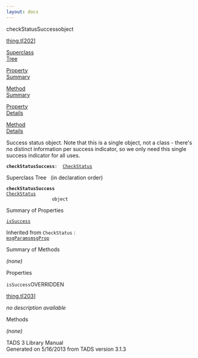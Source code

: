 ```yaml
---
layout: docs
---
```

<span class="title">checkStatusSuccess</span><span class="type">object</span>

[thing.t](../file/thing.t.html)\[[202](../source/thing.t.html#202)\]

[Superclass  
Tree](#_SuperClassTree_)

[Property  
Summary](#_PropSummary_)

[Method  
Summary](#_MethodSummary_)

[Property  
Details](#_Properties_)

[Method  
Details](#_Methods_)



Success status object. Note that this is a single object, not a class -
there's no distinct information per success indicator, so we only need
this single success indicator for all uses.

**`checkStatusSuccess`**` :   `[`CheckStatus`](../object/CheckStatus.html)



<span id="_SuperClassTree_"></span>



<span class="hdln">Superclass Tree</span>   (in declaration order)



**`checkStatusSuccess`**  
[`CheckStatus`](../object/CheckStatus.html)  
`                 object`  
<span id="_PropSummary_"></span>



<span class="hdln">Summary of Properties</span>  



[`isSuccess`](#isSuccess)

Inherited from `CheckStatus` :  
[`msgParams`](../object/CheckStatus.html#msgParams)[`msgProp`](../object/CheckStatus.html#msgProp)

<span id="_MethodSummary_"></span>



<span class="hdln">Summary of Methods</span>  







*(none)* <span id="_Properties_"></span>



<span class="hdln">Properties</span>  



<span id="isSuccess"></span>

`isSuccess`<span class="rem">OVERRIDDEN</span>

[thing.t](../file/thing.t.html)\[[203](../source/thing.t.html#203)\]



*no description available*



<span id="_Methods_"></span>



<span class="hdln">Methods</span>  



*(none)*



TADS 3 Library Manual  
Generated on 5/16/2013 from TADS version 3.1.3


